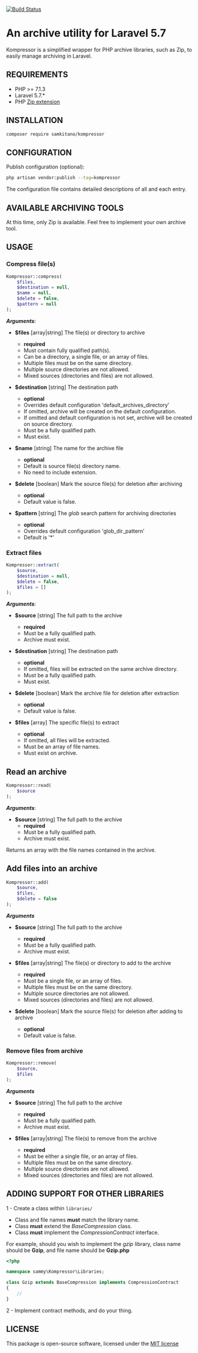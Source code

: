 [![Build Status](https://travis-ci.org/samkitano/kompressor.svg?branch=master)](https://travis-ci.org/samkitano/Kompressor)
# An archive utility for Laravel 5.7

Kompressor is a simplified wrapper for PHP archive libraries, such as Zip,
to easily manage archiving in Laravel.

## REQUIREMENTS
- PHP >= 7.1.3
- Laravel 5.7.*
- PHP [Zip extension](https://secure.php.net/manual/en/book.zip.php)

## INSTALLATION
```bash
composer require samkitano/kompressor
```

## CONFIGURATION
Publish configuration (optional):

```bash
php artisan vendor:publish --tag=kompressor
```

The configuration file contains detailed descriptions of all and each entry.

## AVAILABLE ARCHIVING TOOLS
At this time, only Zip is available. Feel free to implement your own archive tool.

## USAGE
### Compress file(s)

```php
Kompressor::compress(
    $files,
    $destination = null,
    $name = null,
    $delete = false,
    $pattern = null
);
```

***Arguments***:

- **$files** [array|string] The file(s) or directory to archive
   - **required**
   - Must contain fully qualified path(s).
   - Can be a directory, a single file, or an array of files.
   - Multiple files must be on the same directory.
   - Multiple source directories are not allowed.
   - Mixed sources (directories and files) are not allowed.

- **$destination** [string] The destination path
   - **optional**
   - Overrides default configuration 'default_archives_directory'
   - If omitted, archive will be created on the default configuration.
   - If omitted and default configuration is not set, archive will be created on source directory.
   - Must be a fully qualified path.
   - Must exist.

- **$name** [string] The name for the archive file
   - **optional**
   - Default is source file(s) directory name.
   - No need to include extension.

- **$delete** [boolean] Mark the source file(s) for deletion after archiving
   - **optional**
   - Default value is false.
   
- **$pattern** [string] The *glob* search pattern for archiving directories
   - **optional**
   - Overrides default configuration 'glob_dir_pattern'
   - Default is '*'

### Extract files

```php
Kompressor::extract(
    $source,
    $destination = null,
    $delete = false,
    $files = []
);
```
***Arguments***:

- **$source** [string] The full path to the archive
   - **required**
   - Must be a fully qualified path.
   - Archive must exist.

- **$destination** [string] The destination path
   - **optional**
   - If omitted, files will be extracted on the same archive directory.
   - Must be a fully qualified path.
   - Must exist.

- **$delete** [boolean] Mark the archive file for deletion after extraction
   - **optional**
   - Default value is false.

- **$files** [array] The specific file(s) to extract
   - **optional**
   - If omitted, all files will be extracted.
   - Must be an array of file names.
   - Must exist on archive.

## Read an archive
```php
Kompressor::read(
    $source
);
```
***Arguments***:

- **$source** [string] The full path to the archive
   - **required**
   - Must be a fully qualified path.
   - Archive must exist.

Returns an array with the file names contained in the archive.

## Add files into an archive

```php
Kompressor::add(
    $source,
    $files,
    $delete = false
);
```

***Arguments***

- **$source** [string] The full path to the archive
   - **required**
   - Must be a fully qualified path.
   - Archive must exist.

- **$files** [array|string] The file(s) or directory to add to the archive
   - **required**
   - Must be a single file, or an array of files.
   - Multiple files must be on the same directory.
   - Multiple source directories are not allowed.
   - Mixed sources (directories and files) are not allowed.

- **$delete** [boolean] Mark the source file(s) for deletion after adding to archive
   - **optional**
   - Default value is false.

### Remove files from archive

```php
Kompressor::remove(
    $source,
    $files
);
```

***Arguments***

- **$source** [string] The full path to the archive
   - **required**
   - Must be a fully qualified path.
   - Archive must exist.

- **$files** [array|string] The file(s) to remove from the archive
   - **required**
   - Must be either a single file, or an array of files.
   - Multiple files must be on the same directory.
   - Multiple source directories are not allowed.
   - Mixed sources (directories and files) are not allowed.

## ADDING SUPPORT FOR OTHER LIBRARIES
1 - Create a class within ```libraries/```

- Class and file names **must** match the library name.
- Class **must** extend the *BaseCompression* class.
- Class **must** implement the *CompressionContract* interface.

For example, should you wish to implement the *gzip* library, class name should be **Gzip**, and file name should be **Gzip.php**

```php
<?php

namespace sammy\Kompressor\Libraries;

class Gzip extends BaseCompression implements CompressionContract
{
    //
}
```

2 - Implement contract methods, and do your thing.

## LICENSE
This package is open-source software, licensed under the [MIT license](https://opensource.org/licenses/MIT)
